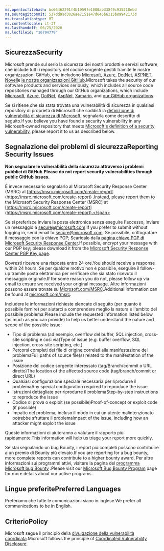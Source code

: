 ```yaml
---
ms.openlocfilehash: bc66462291f4b1959fe1080ab33849c935218ebd
ms.sourcegitcommit: 537dd9ad3826ae7151e47d646b6315b89942173d
ms.translationtype: MT
ms.contentlocale: it-IT
ms.lasthandoff: 06/25/2020
ms.locfileid: "10794779"
---
```

<!-- BEGIN MICROSOFT SECURITY.MD V0.0.5 BLOCK -->

## <span data-ttu-id="f60dd-101">Sicurezza</span><span class="sxs-lookup"><span data-stu-id="f60dd-101">Security</span></span>

<span data-ttu-id="f60dd-102">Microsoft prende sul serio la sicurezza dei nostri prodotti e servizi software, che include tutti i repository del codice sorgente gestiti tramite le nostre organizzazioni GitHub, che includono [Microsoft](https://github.com/Microsoft), [Azure](https://github.com/Azure), [DotNet](https://github.com/dotnet), [ASPNET](https://github.com/aspnet), [Novell](https://github.com/xamarin)e [le nostre organizzazioni GitHub](https://opensource.microsoft.com/).</span><span class="sxs-lookup"><span data-stu-id="f60dd-102">Microsoft takes the security of our software products and services seriously, which includes all source code repositories managed through our GitHub organizations, which include [Microsoft](https://github.com/Microsoft), [Azure](https://github.com/Azure), [DotNet](https://github.com/dotnet), [AspNet](https://github.com/aspnet), [Xamarin](https://github.com/xamarin), and [our GitHub organizations](https://opensource.microsoft.com/).</span></span>

<span data-ttu-id="f60dd-103">Se si ritiene che sia stata trovata una vulnerabilità di sicurezza in qualsiasi repository di proprietà di Microsoft che soddisfi la [definizione di vulnerabilità di sicurezza di Microsoft](https://docs.microsoft.com/en-us/previous-versions/tn-archive/cc751383(v=technet.10)), segnalarla come descritto di seguito.</span><span class="sxs-lookup"><span data-stu-id="f60dd-103">If you believe you have found a security vulnerability in any Microsoft-owned repository that meets [Microsoft's definition of a security vulnerability](https://docs.microsoft.com/en-us/previous-versions/tn-archive/cc751383(v=technet.10)), please report it to us as described below.</span></span>

## <span data-ttu-id="f60dd-104">Segnalazione dei problemi di sicurezza</span><span class="sxs-lookup"><span data-stu-id="f60dd-104">Reporting Security Issues</span></span>

**<span data-ttu-id="f60dd-105">Non segnalare le vulnerabilità della sicurezza attraverso i problemi pubblici di GitHub.</span><span class="sxs-lookup"><span data-stu-id="f60dd-105">Please do not report security vulnerabilities through public GitHub issues.</span></span>**

<span data-ttu-id="f60dd-106">È invece necessario segnalarlo al Microsoft Security Response Center (MSRC) at [https://msrc.microsoft.com/create-report](https://msrc.microsoft.com/create-report) .</span><span class="sxs-lookup"><span data-stu-id="f60dd-106">Instead, please report them to the Microsoft Security Response Center (MSRC) at [https://msrc.microsoft.com/create-report](https://msrc.microsoft.com/create-report).</span></span>

<span data-ttu-id="f60dd-107">Se si preferisce inviare la posta elettronica senza eseguire l'accesso, inviare un messaggio a [secure@microsoft.com](mailto:secure@microsoft.com).</span><span class="sxs-lookup"><span data-stu-id="f60dd-107">If you prefer to submit without logging in, send email to [secure@microsoft.com](mailto:secure@microsoft.com).</span></span>  <span data-ttu-id="f60dd-108">Se possibile, crittografare il messaggio con la chiave PGP; Scaricalo dalla [pagina chiave PGP di Microsoft Security Response Center](https://www.microsoft.com/en-us/msrc/pgp-key-msrc).</span><span class="sxs-lookup"><span data-stu-id="f60dd-108">If possible, encrypt your message with our PGP key; please download it from the [Microsoft Security Response Center PGP Key page](https://www.microsoft.com/en-us/msrc/pgp-key-msrc).</span></span>

<span data-ttu-id="f60dd-109">Dovresti ricevere una risposta entro 24 ore.</span><span class="sxs-lookup"><span data-stu-id="f60dd-109">You should receive a response within 24 hours.</span></span> <span data-ttu-id="f60dd-110">Se per qualche motivo non è possibile, eseguire il follow-up tramite posta elettronica per verificare che sia stato ricevuto il messaggio originale.</span><span class="sxs-lookup"><span data-stu-id="f60dd-110">If for some reason you do not, please follow up via email to ensure we received your original message.</span></span> <span data-ttu-id="f60dd-111">Altre informazioni possono essere trovate su [Microsoft.com/MSRC](https://www.microsoft.com/msrc).</span><span class="sxs-lookup"><span data-stu-id="f60dd-111">Additional information can be found at [microsoft.com/msrc](https://www.microsoft.com/msrc).</span></span> 

<span data-ttu-id="f60dd-112">Includere le informazioni richieste elencate di seguito (per quanto è possibile fornire) per aiutarci a comprendere meglio la natura e l'ambito del possibile problema:</span><span class="sxs-lookup"><span data-stu-id="f60dd-112">Please include the requested information listed below (as much as you can provide) to help us better understand the nature and scope of the possible issue:</span></span>

  * <span data-ttu-id="f60dd-113">Tipo di problema (ad esempio, overflow del buffer, SQL injection, cross-site scripting e così via)</span><span class="sxs-lookup"><span data-stu-id="f60dd-113">Type of issue (e.g. buffer overflow, SQL injection, cross-site scripting, etc.)</span></span>
  * <span data-ttu-id="f60dd-114">Percorsi completi dei file di origine correlati alla manifestazione del problema</span><span class="sxs-lookup"><span data-stu-id="f60dd-114">Full paths of source file(s) related to the manifestation of the issue</span></span>
  * <span data-ttu-id="f60dd-115">Posizione del codice sorgente interessato (tag/Branch/commit o URL diretto)</span><span class="sxs-lookup"><span data-stu-id="f60dd-115">The location of the affected source code (tag/branch/commit or direct URL)</span></span>
  * <span data-ttu-id="f60dd-116">Qualsiasi configurazione speciale necessaria per riprodurre il problema</span><span class="sxs-lookup"><span data-stu-id="f60dd-116">Any special configuration required to reproduce the issue</span></span>
  * <span data-ttu-id="f60dd-117">Istruzioni dettagliate per riprodurre il problema</span><span class="sxs-lookup"><span data-stu-id="f60dd-117">Step-by-step instructions to reproduce the issue</span></span>
  * <span data-ttu-id="f60dd-118">Codice di prova o exploit (se possibile)</span><span class="sxs-lookup"><span data-stu-id="f60dd-118">Proof-of-concept or exploit code (if possible)</span></span>
  * <span data-ttu-id="f60dd-119">Impatto del problema, incluso il modo in cui un utente malintenzionato potrebbe sfruttare il problema</span><span class="sxs-lookup"><span data-stu-id="f60dd-119">Impact of the issue, including how an attacker might exploit the issue</span></span>

<span data-ttu-id="f60dd-120">Queste informazioni ci aiuteranno a valutare il rapporto più rapidamente.</span><span class="sxs-lookup"><span data-stu-id="f60dd-120">This information will help us triage your report more quickly.</span></span>

<span data-ttu-id="f60dd-121">Se stai segnalando un bug Bounty, i report più completi possono contribuire a un premio di Bounty più elevato.</span><span class="sxs-lookup"><span data-stu-id="f60dd-121">If you are reporting for a bug bounty, more complete reports can contribute to a higher bounty award.</span></span> <span data-ttu-id="f60dd-122">Per altre informazioni sui programmi attivi, visitare la pagina del [programma Microsoft bug Bounty](https://microsoft.com/msrc/bounty) .</span><span class="sxs-lookup"><span data-stu-id="f60dd-122">Please visit our [Microsoft Bug Bounty Program](https://microsoft.com/msrc/bounty) page for more details about our active programs.</span></span>

## <span data-ttu-id="f60dd-123">Lingue preferite</span><span class="sxs-lookup"><span data-stu-id="f60dd-123">Preferred Languages</span></span>

<span data-ttu-id="f60dd-124">Preferiamo che tutte le comunicazioni siano in inglese.</span><span class="sxs-lookup"><span data-stu-id="f60dd-124">We prefer all communications to be in English.</span></span>

## <span data-ttu-id="f60dd-125">Criterio</span><span class="sxs-lookup"><span data-stu-id="f60dd-125">Policy</span></span>

<span data-ttu-id="f60dd-126">Microsoft segue il principio della [divulgazione della vulnerabilità coordinata](https://www.microsoft.com/en-us/msrc/cvd).</span><span class="sxs-lookup"><span data-stu-id="f60dd-126">Microsoft follows the principle of [Coordinated Vulnerability Disclosure](https://www.microsoft.com/en-us/msrc/cvd).</span></span>

<!-- END MICROSOFT SECURITY.MD BLOCK -->